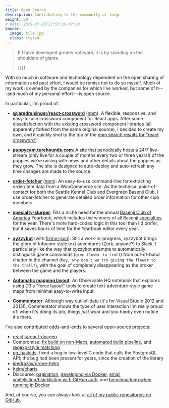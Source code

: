 ```yaml
---
title: Open Source
description: Contributing to the community at large
weight: 50
# date: 2019-07-10T17:55:29-07:00
banner:
  image: tile.jpg
  class: style4
---
```


> If I have developed greater software, it is by standing on the shoulders of giants.
>
> {{<cite before="not quite" person="Isaac Newton (or Bernard of Chartres)" href="https://en.wikipedia.org/wiki/Standing_on_the_shoulders_of_giants" >}}

With so much in software and technology dependent on the open sharing of information and past effort, I would be remiss not to do so myself. Much of my work is owned by the companies for which I've worked, but some of it---and much of my personal effort---is open source.

In particular, I'm proud of:

- [**@jaredreisinger/react-crossword**](https://github.com/JaredReisinger/react-crossword) ([npm](https://www.npmjs.com/package/@jaredreisinger/react-crossword)): A flexible, responsive, and easy-to-use crossword component for React apps. After some dissatisfaction with the existing crossword component libraries (all apparently forked from the same original source), I decided to create my own, and it quickly shot to the top of the [npm search results for "react crossword"](https://www.npmjs.com/search?q=react%20crossword).

- [**puppycam.turehounds.com**](https://github.com/JaredReisinger/puppycam.turehounds.com): A site that periodically hosts a 24/7 live-stream (only live for a couple of months every two or three years!) of the puppies we’re raising with news and other details about the puppies as they grow. The site is designed to auto-deploy and auto-refresh any time changes are made to the source.

- [**order-fetcher**](https://github.com/JaredReisinger/order-fetcher) ([npm](https://www.npmjs.com/package/order-fetcher)): An easy-to-use command-line for extracting order/item data from a WooCommerce site. As the technical point-of-contact for both the Seattle Kennel Club and Evergreen Basenji Club, I use order-fetcher to generate detailed order information for other club members.

- [**specialty-slurper**](https://github.com/JaredReisinger/specialty-slurper): Fills a niche need for the annual [Basenji Club of America](https://basenji.org) Yearbook, which includes the winners of all Basenji [specialties](https://www.akc.org/sports/conformation/resources/conformation-explanation/) for the year. There's more hard-coded logic in this tool than I'd prefer, but it saves _hours_ of time for the Yearbook editor every year.

- [**xyzzybot**](https://github.com/JaredReisinger/xyzzybot) (with [fizmo-json](https://github.com/JaredReisinger/fizmo-json)): Still a work-in-progress, xyzzybot brings the glory of Infocom-style text adventures (Zork, anyone?) to Slack. I particularly like the way that xyzzybot attempts to automatically distinguish game commands (`give flower to troll`) from out-of-band chatter in the channel (`hey, why don't we try giving the flower to the troll?`), with the goal of completely disappearing as the broker between the game and the players.

- [**Automatic mapping layout**](https://observablehq.com/d/58f420d9218ed67d): An Observable HQ notebook that explores using D3's "force layout" tools to create text-adventure-style game maps from minimal easy-to-write input.

- [**Commentator**](http://jaredreisinger.github.io/Commentator/): Although way out-of-date (it's for Visual Studio 2012 and 2013!), Commentator shows the type of user interaction I'm really proud of: when it's doing its job, things _just work_ and you hardly even notice it's there.

I've also contributed odds-and-ends to several open-source projects:

- [reactjs/react-docgen](https://github.com/reactjs/react-docgen/pull/454)
- Compromise: [fix build on non-Macs](https://github.com/spencermountain/compromise/pull/650), [automated build pipeline](https://github.com/spencermountain/compromise/pull/679), and [regexp-style matching](https://github.com/spencermountain/compromise/pull/715)
- [pg_hashids](https://github.com/iCyberon/pg_hashids/pull/20): fixed a bug in low-level C code that calls the PostgresQL API; the bug had been present for years, since the creation of the library
- [ipedrazas/drone-helm](https://github.com/ipedrazas/drone-helm/pull/87)
- [helm/charts](https://github.com/helm/charts/pull/9390)
- Discourse: [pagination](https://github.com/discourse/discourse/pull/4866), [developing via Docker](https://github.com/discourse/discourse/pull/4450), [email whitelisting/blacklisting with GitHub auth](https://github.com/discourse/discourse/pull/4457), and [benchmarking when running in Docker](https://github.com/discourse/discourse/pull/4454)

And, of course, you can always look at [all of my public repositories on GitHub](https://github.com/JaredReisinger?tab=repositories).
